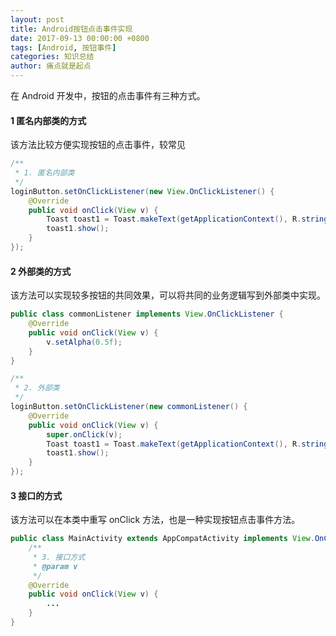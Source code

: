 ```yaml
---
layout: post
title: Android按钮点击事件实现
date: 2017-09-13 00:00:00 +0800
tags: [Android, 按钮事件]
categories: 知识总结
author: 痛点就是起点
---
```

在 Android 开发中，按钮的点击事件有三种方式。

#### 1 匿名内部类的方式
该方法比较方便实现按钮的点击事件，较常见

```java
/**
 * 1. 匿名内部类
 */
loginButton.setOnClickListener(new View.OnClickListener() {
    @Override
    public void onClick(View v) {
        Toast toast1 = Toast.makeText(getApplicationContext(), R.string.loginSuccess, Toast.LENGTH_LONG);
        toast1.show();
    }
});
```

#### 2 外部类的方式
该方法可以实现较多按钮的共同效果，可以将共同的业务逻辑写到外部类中实现。

```java
public class commonListener implements View.OnClickListener {
    @Override
    public void onClick(View v) {
        v.setAlpha(0.5f);
    }
}

/**
 * 2. 外部类
 */
loginButton.setOnClickListener(new commonListener() {
    @Override
    public void onClick(View v) {
        super.onClick(v);
        Toast toast1 = Toast.makeText(getApplicationContext(), R.string.loginSuccess, Toast.LENGTH_LONG);
        toast1.show();
    }
});
```

#### 3 接口的方式
该方法可以在本类中重写 onClick 方法，也是一种实现按钮点击事件方法。

```java
public class MainActivity extends AppCompatActivity implements View.OnClickListener {
	/**
	 * 3. 接口方式
	 * @param v
	 */
	@Override
	public void onClick(View v) {
		...
	}
}
```
